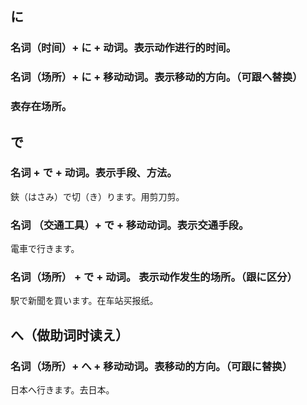 ## に

### 名词（时间）+ に + 动词。表示动作进行的时间。

### 名词（场所）+ に + 移动动词。表示移动的方向。（可跟へ替换）

### 表存在场所。

## で

### 名词 + で + 动词。表示手段、方法。

鋏（はさみ）で切（き）ります。用剪刀剪。

### 名词 （交通工具）+ で + 移动动词。表示交通手段。

電車で行きます。

### 名词（场所） + で + 动词。 表示动作发生的场所。（跟に区分）

駅で新聞を買います。在车站买报纸。

## へ（做助词时读え）

### 名词（场所）+ へ + 移动动词。表移动的方向。（可跟に替换）

日本へ行きます。去日本。





